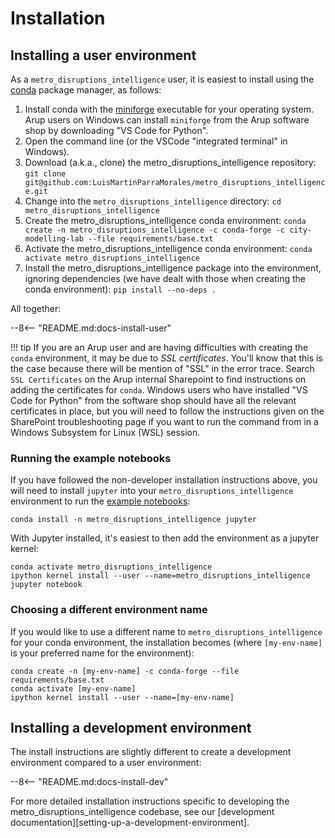
# Installation

## Installing a user environment

As a `metro_disruptions_intelligence` user, it is easiest to install using the [conda](https://docs.conda.io/en/latest/) package manager, as follows:

1. Install conda with the [miniforge](https://github.com/conda-forge/miniforge?tab=readme-ov-file#download) executable for your operating system.
   Arup users on Windows can install `miniforge` from the Arup software shop by downloading "VS Code for Python".
1. Open the command line (or the VSCode "integrated terminal" in Windows).
1. Download (a.k.a., clone) the metro_disruptions_intelligence repository: `git clone git@github.com:LuisMartinParraMorales/metro_disruptions_intelligence.git`
1. Change into the `metro_disruptions_intelligence` directory: `cd metro_disruptions_intelligence`
1. Create the metro_disruptions_intelligence conda environment: `conda create -n metro_disruptions_intelligence -c conda-forge -c city-modelling-lab --file requirements/base.txt`
1. Activate the metro_disruptions_intelligence conda environment: `conda activate metro_disruptions_intelligence`
1. Install the metro_disruptions_intelligence package into the environment, ignoring dependencies (we have dealt with those when creating the conda environment): `pip install --no-deps .`

All together:

--8<-- "README.md:docs-install-user"

!!! tip
    If you are an Arup user and are having difficulties with creating the `conda` environment, it may be due to *SSL certificates*.
    You'll know that this is the case because there will be mention of "SSL" in the error trace.
    Search `SSL Certificates` on the Arup internal Sharepoint to find instructions on adding the certificates for `conda`.
    Windows users who have installed "VS Code for Python" from the software shop should have all the relevant certificates in place, but you will need to follow the instructions given on the SharePoint troubleshooting page if you want to run the command from in a Windows Subsystem for Linux (WSL) session.

### Running the example notebooks

If you have followed the non-developer installation instructions above, you will need to install `jupyter` into your `metro_disruptions_intelligence` environment to run the [example notebooks](https://github.com/LuisMartinParraMorales/metro_disruptions_intelligence/tree/main/examples):

``` shell
conda install -n metro_disruptions_intelligence jupyter
```

With Jupyter installed, it's easiest to then add the environment as a jupyter kernel:

``` shell
conda activate metro_disruptions_intelligence
ipython kernel install --user --name=metro_disruptions_intelligence
jupyter notebook
```

### Choosing a different environment name

If you would like to use a different name to `metro_disruptions_intelligence` for your conda environment, the installation becomes (where `[my-env-name]` is your preferred name for the environment):

``` shell
conda create -n [my-env-name] -c conda-forge --file requirements/base.txt
conda activate [my-env-name]
ipython kernel install --user --name=[my-env-name]
```

## Installing a development environment

The install instructions are slightly different to create a development environment compared to a user environment:

--8<-- "README.md:docs-install-dev"

For more detailed installation instructions specific to developing the metro_disruptions_intelligence codebase, see our [development documentation][setting-up-a-development-environment].
